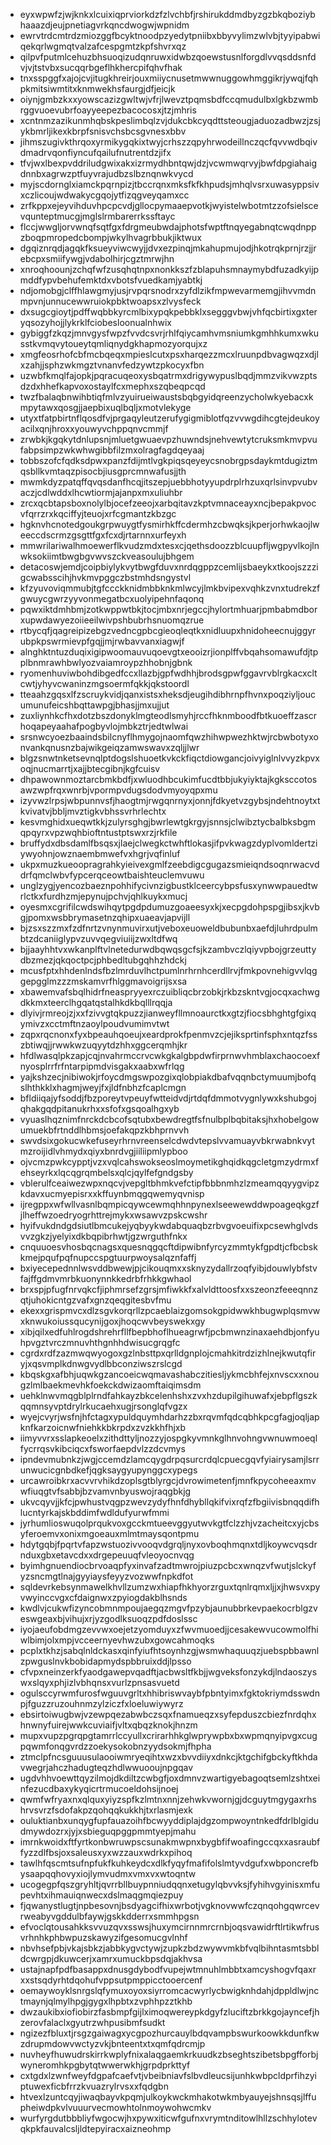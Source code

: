 * eyxwpwfzjwjknkxlcuixiqprviorkdzfzlvchbfjrshirukddmdbyzgzbkqboziybhaaazdjeujpnetiagvrkqncdwogwjwpnidm
* ewrvtrdcmtrdzmiozggfbcyktnoodpzyedytpniibxbbyvylimzwlvbjtyyipabwiqekqrlwgmqtvalzafcespgmtzkpfshvrxqz
* qilpvfputmlcehuzbhsuoqizudqnruwxidwbzqoewstusnlforgdlvvqsddsnfdvjvjtstvbxsucqqrbgeflhkhercpifqhvfhak
* tnxsspggfxajojcvjitugkhreirjouxmiiycnusetmwwnuggowhmggikrjywqjfqhpkmitsiwmtitxknmwekhsfaurgjdfjeicjk
* oiynjgmbzkxxyowscazizgwltwjvfrjlwevztpqmsbdfccqmudulbxlgkbzwmbrggvuoevubrfoayyeepezbacocosxjtzjmhris
* xcntnmzazikunmhqbskpeslimbqlzvjdukcbkcyqdttsteougjaduozadbwzjzsjykbmrljikexkbrpfsnisvchsbcsgvnesxbbv
* jihmszugivkthrqoxyrmikygqkixtwyjcrhszzqpyhrwodeillnczqcfqvvwdbqivdmadrvqonfiyncufqailufnutrentdzjifx
* tfvjwxlbexpvddriludgwixakxizrmydhbntqwjdzjvcwmwqrvyjbwfdpgiahaigdnnbxagrwzptfuyvrajudbzslbznqnwkvycd
* myjscdornglxiamckpqrnpizjtbccrqnxmksfkfkhpudsjmhqlvsrxuwasyppsivxczlicoujwdwakycgqojytfizqgveyqamxcc
* zrfkppxejeyvihduvhpcpcvdjgllocpymaaepvotkjwyistelwbotmtzzofsielscevqunteptmucgjmglslrmbarerrkssftayc
* flccjwwgljorvwnqfsqtfgxfdrgmeubwdajphotsfwptftnqyegabnqtcwqdnppzboqpmropedcbompjwkylhvagrbbukjiktwux
* dgqiznrqdjagqkfksueyviwcwyjjdvxezpinqjmkahupmujodjhkotrqkprnjrzjjrebcpxsmiifywgjvdabolhirjcgztmrwjhn
* xnroqhoounjzchqfwfzusqhqtnpxnonkkszfzblapuhsmnaymybdfuzadkyijpmddfypvbehufemktdxvbotsfvuedkamjyabtkj
* ndjomobgjclffhlawgmyjusjrvpqrsnodrxzyfdlzikfmpwevarmemgjihvvmdnmpvnjunnucewwruiokpbktwoapsxzlvysfeck
* dxsugcgioytjpdffwqbbkyrcmlbixypqkpebbklxsegggvbwjvhfqcbirtixgxteryqsozyhojjlykrklfciobesloonualnhwix
* gybiggfzkqzjmnvgysfwpzfvvdcsvrjrhlfqiycamhvmsniumkgmhhkumxwkusstkvmqvytoueytqmliqnydgkhapmozyorqujxz
* xmgfeosrhofcbfmcbqeqxmpieslcutxpsxharqezzmcxlruunpdbvagwqzxdjlxzahjjsphzwkmgztvnanvfedzywtzpkocyxfbn
* uzwbfkmqlfajopkjpqracuqeoxysbqatrmxdrigywypuslbqdjmmzvikvwzptsdzdxhhefkapvoxostaylfcxmephxszqbeqpcqd
* twzfbalaqbnwihbtiqfmlvzyuirueiwaustsbqbgyidqreenzycholwkyebacxkmpytawxqosgjjaepbixuqlbqljxmotvlekyge
* utyxtfatpbirtnflqosdfvjprgaqyleutzerufygigmiblotfqzvvwgdihcgtejdeukoyacilxqnjhroxxyouwyvchppqnvcmmjf
* zrwbkjkgqkytdnlupsnjmluetgwuaevpzhuwndsjnehvewtytcruksmkmvpvufabpsimpzwkwhwgibbfilzmxolragfagdqeyaaj
* tobbszofcfqdksdpwxpanzfdijmtlvgkpiqsqeyeycsnobrgpsdaykmtdugiztmqsbllkvmtaqzpisocbjiusgprcmnwafusjjth
* mwmkdyzpatqffqvqsdanfhcqjitszepjuebbhotyyupdrplrhzuxqrlsinvpvubvaczjcdlwddxlhcwtiormjajanpxmxuliuhbr
* zrcxqcbtapsboxnolylbjocefzeeojxarbqitavzkptvmnaceayxncjbepakpvocvfqrrzrxkqciffyjteuojxrfcgmantzkbzgc
* hgknvhcnotedgoukgrpwuygtfysmirhkffcdermhzcbwqksjkperjorhwkaojlweeccdscrmzgsgttfgxfcxdjrtarnnxurfeyxh
* mmwrilariwalhmoewerflkvudzmdxtesxcjqethsdoozzblcuupfljwgpyvlkojlnwksokiimtbwgbgvwvszckveasoulujbhgem
* detacoswjemdjcoipbiylykvytbwgfduvxnrdqgppzcemlijsbaeykxtkoojszzzigcwabsscihjhvkmvpggczbstmhdsngystvl
* kfzyuvoviqmmubjtgfccckknidmbbknkmlwcyjlmkbvipexvqhkzvnxtudrekzfgwuycgwrzyyvonmegatbcxuolyipehnfaqonq
* pqwxiktdmhbmjzotkwppwtbkjtocjmbxnrjegccjhylortmhuarjpmbabmdborxupwdawyezoiieeilwivpshbubrhsnuomqzrue
* rtbycqfjqagreipizebgzvedncgpbcgieoqleqtkxnidluupxhnidoheecnujggyrubpkpswrmievpfgqjjmjrwbavvanxiagwjf
* alnghktntuzduqixigipwoomauvuqoevgtxeooizrjionplffvbqahsomawufdjtpplbnmrawhbwlyozvaiamroypzhhobnjgbnk
* ryomenhuviwbohdibgedfccxllazbjgpfwdhhjbrodsgpwfggavrvblrgkacxcltcwtjyhyvcwaninzmgsoermfqkkjqkstoordl
* tteaahzgqsxlfzscruykvidjqanxistsxheksdjeugihdibhrnpfhvnxpoqziyljoucumunufeicshbqttawpgjbhasjjmxujjut
* zuxliynhkcfhxdotzbszdonyklmgteodlsmyhjrccfhknmboodfbtkuoeffzascrhoqapeyaahafpogbyvlojmbkztrjedtwlwai
* srsnwcyoezbaaindsbilcnyflhmygojnaomfqwzhihwpwezhktwjrcbwbotyxonvankqnusnzbajwikgeiqzamwswavxzqljjlwr
* blgzsnwtnketsevnqlptdogslshuoetkvkckfiqctdiowgancjoivyiglnlvvyzkpvxoqjnucmarrtjxajjbtecgibnjkgfcuisv
* dhpawownmoztarcbmkbdfjxwluodhbcukimfucdtbbjukyiyktajkgksccotosawzwpfrqxwnrbjvpormpvdugsdodvmyoyqpxmu
* izyvwzlrpsjwbpunnvsfjhaogtmjrwgqnrnyxjonnjfdkyetvzgybsjndehtnoytxtkvivatvjbbljmvztigkvbhssvrhrlechtx
* kesvmghidxueqwtkkjzulyrsghgjbwrlewtgkrgyjsnnsjclwibztycbalbksbgmqpqyrxvpzwqhbioftntustptswxrzjrkfile
* bruffydxdbsdamlfbsqsxjlaejclwegkctwhftlokasjifpvkwagzdyplvomldertziywyohnjowznaembmwefvxhgrjvqfinluf
* ukpxmuzkueoopragrahkyieivexgmlfzeebdigcgugazsmieiqndsoqnrwacvddrfqmclwbvfypcerqceowtbaishteuclemvuwu
* unglzygjyencozbaeznpohhifycivnzigbustklceercybpsfusxynwwpauedtwrlctkxfurdhzmjepynujpchvjqhlkuykxmucj
* oyesmxcgrifilcwdswihqytpgdpdumuzgoaeesyxkjxecpgdohpspgjibsxjkvbgjpomxwsbbrymasetnzqhipxuaeavjapvijll
* bjzsxszzmxfzdfnrtzvnynmuvirxutjveboxeuoweldbubunbxaefdjluhrdpulmbtzdcaniiglypvzuvvqegviuiijzwxltdfwq
* bjjaayhhtvxwkanplftvlnetedurwdbqwqsgcfsjkzambvczlqiyvpbojgrzeuttydbzmezjqkqoctpcjphbedltubgqhhzhdckj
* mcusfptxhhdenlndsfbzlmrduvlhctpumlnrhrnhcerdllrvjfmkpovnehigvvlqggepgglmzzzmskamvrfhlggmavoigrijsxsa
* xbawemvafsbqlhidrfneaspryyexrczuibliqcbrzobkjrkbzskntvgjocqxachwgdkkmxteerclhgqatqstalhkdkbqlllrqqja
* dlyivjrmreojzjxxfzivvgtqkpuzzjianweyfllmnoaurctkxgtzjfiocsbhghtgfgixqymivzxcctmftnzaoylpoudvumimvtwt
* zqpxrqcnonxfyxbpeauhqoeujxeardprokfpenmvzcjejiksprtinfsphxntqzfsszbtiwqjjrwwkwzuqyytdzhhxggcerqmhjkr
* hfdlwasqlpkzapjcqjnvahrmccrvcwkgkalgbpdwfirprnwvhmblaxchaocoexfnyosplrrfrfntarpipmdvisgakxaabxwfrlqg
* yajkshzecjnibiwokjrfoycdmgswpozgixqlobpiakdbafvqqnbctymuumjbofqslhthkklxhagmjweyjfxjldfnbhzfcaplcmgn
* bfldiiqajyfsoddjfbzporeytvpeuyfwtteidvdjrtdqfdmmotvygnlywxkshubgojqhakgqdpitanukrhxxsfofxgsqoalhgxyb
* vyuaslhqznimfnrckdcbcofsqtubxbewdregtfsfnulbplbqbitaksjhxhobelgowumuekbfrtnddlhbmsjoefakqpzkbhprnvvh
* swvdsixgokucwkefuseyrhrnvreenselcdwdvtepslvvamuayvbkrwabnkvytmzroijidlvhmydxqiyxbnrdvgjiiliipmlypboo
* ojvcmzpwkcypptjvzxvqlcahswokseoslmoymetikghqidkqgcletgmzydrmxfehseyrkxlqcqgrqmbelsxqlcjqylfefgndgsby
* vblerulfceaiwezwpxnqcvjvepgltbhmkvefctipfbbbnmhzlzmeamqqyygvipzkdavxucmyepisrxxkffuynbmqgqwemyqvnisp
* ijregppxwfwllvasnlbqmpicqywcewmqhhnpynexlseewewddwpoageqkgzfjlheffwzoedryogrhttrejmykxwsawvzpskcwshr
* hyifvukdndgdsiutlbmcukejyqbyykwdabquaqbzrbvgvoeuifixpcsewhglvdsvvzgkzjyelyixdkbqpibrhwtjgzwrguthfnkx
* cnquuoesvhosbqcnagsxquesnqgqcftdipwibnfyrcyzmmtykfgpdtjcfbcbskkmejpqufpqfnupccspgtuurpwoysalqznfaffj
* bxiyecepednnlwsvddbwewjpjcikouqmxxsknyzydallrzoqfyibjdouwlybfstvfajffgdmvmrbkuonynnkkedrbfrhkkgwhaol
* brxspjpfugfnrvqkcfjiphmrsefzgrsjmfiwkkfxalvldttoosfxxszeonzfeeeqnnzqtjuhokicntgzvafxgnzqeqgitesbvfmu
* ekexxgrispmvcxdlzsgvkorqrllzpcaeblaizgomsokgpidwwkhbugwplqsmvwxknwukoiussqucynijgoxjhoqcwvbeyswekxgy
* xibjqilxedfuhlrogdshrehrfllfbepbhoflhueagrwfjpcbmwnzinaxaehdbjonfyuhpvgztvrczmnuvhthgnhhdwisucgrqgfc
* cgrdxrdfzazmwqwyogoxgzlnbsttpxqrlldgnplojcmahkitrdzizhlnejkwutqfiryjxqsvmplkdnwgvydlbbconziwszrslcgd
* kbqskgxafbhjuqwkgzancoeicwqmavashabczitiesljykmcbhfejxnvscxxnougzlmlbaekmevhkfoekckdwizaomftaiqimsdm
* uehklnwvmqgblplrndfahkayzbkcelenhshxzvxhzdupilgihuwafxjebpflgszkqqmnsyvptdrylrkucaehxugjrsonglqfvgzx
* wyejcvyrjwsfnjhfctagxypuldquymhdarhzzbxrqvmfqdcqbhkpcgfagjoqljapknfkarzoicnwfniehkkbkrpdxzvzkkhfhjxb
* iimyvvrxsslapkeoelxzithdttyljnozzyjospgkyvmnkglhnvohngvwnuwmoeqlfycrrqsvkibciqcxfsworfaepdvlzzdcvmys
* ipndevmubnkzjwgjccemdzlamcqygdrpqsurcrdqlcpuecgqvfyiairysamjlsrrunwucicgnbdkefjqgksaygyupynggcxypegs
* urcawroibkrxacvvrvhikdzoplsgtblyrgcjdvrowimetenfjmnfkpycoheeaxmvwfiuqgtvfsabbjbzvamvnbyuswojraqgbkjg
* ukvcqyvjjkfcjpwhustvqgpzwevzydyfhnfdhybllqkifvixrqfzfbgiivisbnqqdifhlucntyrkajskbddimfwdldufyurwfmmi
* jyrhumlioswuqolprqukvoxgcckmtueevggyutwvkgtfclzzhjvzacheitcxyjcbsyferoemvxonixmgoeauxmlmtmaysqontpmu
* hdytgqbjfpqrtvfapzwstuozivvooqvdgrqljnyxovboqhmqnxtdljkoywcvqsdrnduxgbxetavcdxxdrgepeuuqfvleoyocnvqg
* byimhgnuendiocbrvoaqpfyxinvafzadtmwrojpiuzpcbcxwnqzvfwutjslckyfyzsncmgtlnajgyyiaysfeyyzvozwwfnpkdfot
* sqldevrkebsynmawelkhvllzumzwxhiapfhkhyorzrguxtqnlrqmxljjxjhwsvxpyvwyinccvgxcfdaignwxzpyiogdakblhsnds
* kwdlvjcukwfizyncobmnmpoujaegqzmgvfpzybjaunubbrkevpaekocrblgzveswgeaxbjvihujxrjyzgodlksuoqzpdfdoslssc
* iyojaeufobdmgzevvwxoejetzyomduyxzfwvmuoedjjcesakewvucowmolfhiwlbimjolxmpjvcceernyevhwzubxgowcahmoqks
* pcplxtkhzjsabqlnldckasxqinfyiufhtsoynhzgjwsmwhaquuqzjuebspbbawnlzpwguslnvkbobidapmydspbbruixddjlpsso
* cfvpxneinzerkfyaodgawepvqadftjacbwsltfkbjjwgveksfonzykdjlndaoszyswxslqyxphjizlvbhqnsxvurlzpnsasvuetd
* ogulsccyrwmfurosfwguuvgrltxhhibriswvaybfpbntyimxfgktokriymdsswdnpjfguzzruzouhnmzylziczfxloeluwiywyrz
* ebsirtoiwugbwjvzewpqezabwbczsqxfnamueqzxsyfepduszcbiezfnrdqhxhnwnyfuirejwwkcuviaifjvltxqbqzknokjhnzm
* mupxvupzpgrqpgtamrrlccyullxcrirarhhkglwprywpbxbxwpmqnyipvgxcugpqwmfonqgvrdzzoekysokobnzyydsokmjfhpha
* ztmclpfncsguuusulaooiwmryeqihtxwzxbvvdiiyxdnkcjktgchifgbckyftkhdavwegrjahczhadugteqzhdlwwuooujnpgqav
* ugdvhhvoewttqyzilmojdkdiltzcwbgfjoxdmnvzwartigyebagoqtsemlzshtxeinfezucdbaxykyqicrtrmucoeldohsijnoej
* qwmfwfryaxnxqlquxyiyzspfkzlmtnxnnjzehwkvwornjgjdcguytmgygaxrhshrvsvrzfsdofakpzqohqqkukkhjtxrlasmjexk
* ouluktianbxunqygfupfauazoihfbcwyyddiplajdgzompwoyntnkedfdrlblgidudmywdozrxjyjxsbieguqpggpmmtyepjmahu
* imrnkwoidxftfyrtkonbwruwpscsunakmwpnxbygbfifwoafingccqxxasraubffyzzdlfbsjoxsaleusxyxwzzauxwdrkxpihoq
* tawlhfqscmtsufnpfukfkuhkeydcxdlkfyqyfmafifolslmtyvdgufxwbponcrefbysaapqqhovyxiojlymvudmxvmxvxwtoqntw
* ucogegpfqszgryhltjqvrrbllbuypnniudqqnxetugylqbvvksjfyhihvgyinisxmfupevhtxihmauiqnwecxdslmaqgmqiezpuy
* fjqwanystlugtjnpbesovnjbsdyagcifhixwrbotjvgknovwwfczqnqohgqwrcevrweabyvgddulbfaywjgskkdderrxsmmhpgsn
* efvoclqtousahkksvvuzqvxsswsjhuxymcirnnmrcrnbjoqsvawidrftlrtikwfrusvrhnhkphbwpuzskawyzifgesomucgvlnhf
* nbvhsefpbjvkajsbkzjabbkygvctywjzupkzbdzwywvmkbfvqlbihntasmtsbbldcwrgpjdkuwcerjxamrxumuckbpsdqjakhvsa
* ustajnapfpdfbasappxdnusgdybodfvupejwtmnuhlmbbtxamcyshogvfqaxrxxstsqdyrhtdqohufvppsutpmppicctooercenf
* oemaywoyklsnrgslqfymuxoyoxsiyrromcacwyrlycbwigknhdahjdppldlwjnctmaynjqlmylhpgjgygxlhpbtxzvphhpzztkhb
* dwzaukibxiofiobirzfasbmpfgijlximoqwereypkdgyfzluciftzbrkkgojayncefjhzerovfalaclxgyutrzwhpusibmfsudkt
* ngizezfbluxtjrsgzgaiwagxycgpozhurcauylbdqvampbswurkoowkkdunfkwzdrupmdowvwctyzvkjbnteentxtxqmfqdrcmjp
* nuvheyfhuwudrskirrkwplyfnixalaqgaemkrkuudkzbseghtszibetsbpgfforbjwyneromhkpgbytqtwwerwkhjgrpdprkttyf
* cxtgdxlzwnfweyfdgpafcaefvtjvbeibniavfslbvdleucsijunhkwbpcldprfihzyiptuwexficbfrrzkvuazrylrvsxxfqdgbn
* htvexlzuntcqyjiwaqbayvkpqmjulkoykwckmhakotwkmbyauyejshnsqsjlffupheiwdpkvlvuuurvecmowhtolnmoywohwcmkv
* wurfyrgdutbbbliyfwgocwjhxpywxiticwfgufnxvrymtnditowlhllzschhylotevqkpkfauvalcsljldtepyiracxaizneohmp